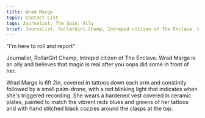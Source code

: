 ```yaml
---
title: Wrad Marge
topic: Contact List
tags: Journalist, The Spin, Ally
brief: Journalist, RollarGirl Champ, Intrepid citizen of The Enclave. Wrad Marge is an ally and believes that magic is real after you oops did some in front of her. 
---
```


"I'm here to roll and report"

Journalist, RollarGirl Champ, Intrepid citizen of The Enclave. Wrad Marge is an ally and believes that magic is real after you oops did some in front of her. 

Wrad Marge is 6ft 2in, covered in tattoos down each arm and constintly followed by a small palm-drone, with a red blinking light that indicates when she's triggered recording. She wears a hardened vest covered in ceramic plates, painted to match the vibrent reds blues and greens of her tattoos and with hand stitched black cozzies around the clasps at the top.